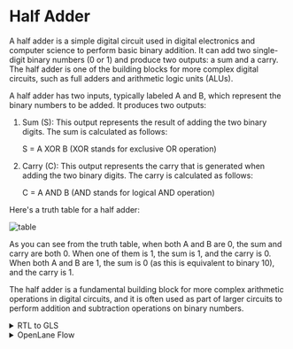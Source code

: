 # Half Adder
A half adder is a simple digital circuit used in digital electronics and computer science to perform basic binary addition. It can add two single-digit binary numbers (0 or 1) and produce two outputs: a sum and a carry. The half adder is one of the building blocks for more complex digital circuits, such as full adders and arithmetic logic units (ALUs).

A half adder has two inputs, typically labeled A and B, which represent the binary numbers to be added. It produces two outputs:

1) Sum (S): This output represents the result of adding the two binary digits. The sum is calculated as follows:

    S = A XOR B (XOR stands for exclusive OR operation)

2) Carry (C): This output represents the carry that is generated when adding the two binary digits. The carry is calculated as follows:

    C = A AND B (AND stands for logical AND operation)


Here's a truth table for a half adder:

![table](https://github.com/ramdev604/hf/assets/43489027/00c81a55-07e1-4ab2-859d-d7c19796cd0b)

As you can see from the truth table, when both A and B are 0, the sum and carry are both 0. When one of them is 1, the sum is 1, and the carry is 0. When both A and B are 1, the sum is 0 (as this is equivalent to binary 10), and the carry is 1.

The half adder is a fundamental building block for more complex arithmetic operations in digital circuits, and it is often used as part of larger circuits to perform addition and subtraction operations on binary numbers.

<details>
<summary>RTL to GLS</summary>
<br>

## RTL Simulation

![2N](https://github.com/ramdev604/hf/assets/43489027/a10fcc38-6f50-4c48-9a3a-de56c6a331f8)


![N1](https://github.com/ramdev604/hf/assets/43489027/47ca6713-ea06-493a-b5f3-665a58664ed1)

## RTL Synthesis
![N3](https://github.com/ramdev604/hf/assets/43489027/c7ae2d19-fe8f-4dfa-bb1f-e20258619791)

## Gate-Level Simulation
![N4](https://github.com/ramdev604/hf/assets/43489027/3f1d309e-e50f-4f3a-8e18-6f60c0be1479)

</details>

<details>
<summary>OpenLane Flow</summary>
<br>

## Synthesis
- Type
```
run_synthesis
```
![1](https://github.com/ramdev604/hf/assets/43489027/f961af4d-abaa-4370-97e1-8ce77dcb2c89)


**Physical Cells**

![2](https://github.com/ramdev604/hf/assets/43489027/e33b97f4-0660-4acc-afeb-0eb3066927ed)


### Floorplan
- Now to run the floorplan we type
```
run_floorplan
```

- To view the design we type
```
magic -T /home/ramdev/OpenLane/sky130A/sky130A/libs.tech/magic/sky130A.tech lef read ../../tmp/merged.nom.lef def pes_half_adder.def &
```
![3](https://github.com/ramdev604/hf/assets/43489027/e05def79-ea43-4432-a0b6-35c51fae651b)


### Placement
- Now to run the placement we type
```
run_placement
```
![4](https://github.com/ramdev604/hf/assets/43489027/cae6882f-3724-44c9-bcf7-e21ac22a4ffa)


- To view the design we type
```
magic -T /home/ramdev/OpenLane/sky130A/sky130A/libs.tech/magic/sky130A.tech lef read ../../tmp/merged.nom.lef def pes_half_adder.def &
```

![5](https://github.com/ramdev604/hf/assets/43489027/8e3406c2-0785-4b21-a911-56fb720bb6c4)



### CTS(Clock Tree Synthesis)
- Now to run cts we type
```
run_cts
```

- The reports generated are given below

![6](https://github.com/ramdev604/hf/assets/43489027/09b3713c-8d8b-4aec-9f3d-4ca97483d105)


**Power Report**

![7](https://github.com/ramdev604/hf/assets/43489027/2e92c12b-f7db-4c17-bb42-19288cbb04c7)



**Summary and Area Report**

![8](https://github.com/ramdev604/hf/assets/43489027/4c4232e0-ed0b-4ad5-b152-854a650cd02b)

![9](https://github.com/ramdev604/hf/assets/43489027/34bdeb7c-6951-46d0-b9dc-a2873a24711b)

### Routing
- Now to run routing we type
```
run_routing
```

- To view the design we type
```
magic -T /home/ramdev/OpenLane/sky130A/sky130A/libs.tech/magic/sky130A.tech lef read ../../tmp/merged.nom.lef def pes_half_adder.def &
```
![10](https://github.com/ramdev604/hf/assets/43489027/e58c7b5b-51f6-46a3-b24a-d65d30be19b5)

![11](https://github.com/ramdev604/hf/assets/43489027/9c984265-5d02-43bb-a2d8-90fd7a863f76)

**Congestion Report**

![12](https://github.com/ramdev604/hf/assets/43489027/1420dd71-8541-4725-89f1-3d05260e69c2)


**Power Report**

![13](https://github.com/ramdev604/hf/assets/43489027/c0212d6c-7719-4f15-b480-5a944e9f915c)

**Summary Report and Area Report**

![14](https://github.com/ramdev604/hf/assets/43489027/a1b6e865-b710-49d5-b180-c08837f31fe4)

**Statistics**
- Area = 55 um2
- Internal Power = 8.15e-08 W
- Switching Power = 1.85e-07
- Leakage Power = 1.03e-10
- Total Power = 2.66e-07

</details>
